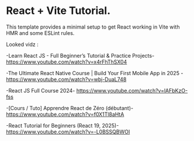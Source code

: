 # React + Vite Tutorial.

This template provides a minimal setup to get React working in Vite with HMR and some ESLint rules.

Looked vidz : 

-Learn React JS - Full Beginner’s Tutorial & Practice Projects-
https://www.youtube.com/watch?v=x4rFhThSX04

-The Ultimate React Native Course | Build Your First Mobile App in 2025 -
https://www.youtube.com/watch?v=wbj-DuaL748

-React JS Full Course 2024-
https://www.youtube.com/watch?v=lAFbKzO-fss

-[Cours / Tuto] Apprendre React de Zéro (débutant)-
https://www.youtube.com/watch?v=f0X1Tl8aHtA

-React Tutorial for Beginners (React 19, 2025)-
https://www.youtube.com/watch?v=-L0BSSQBWOI


